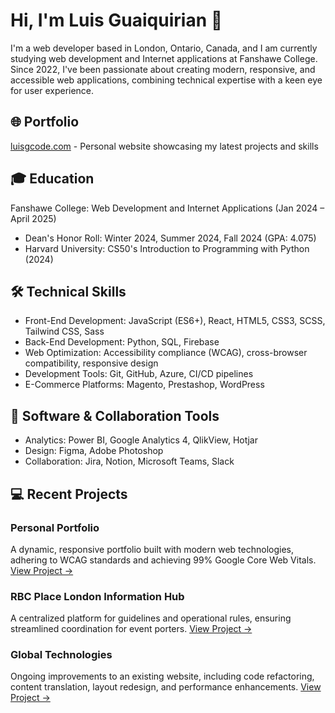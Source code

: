# Hi, I'm Luis Guaiquirian 👋 

I'm a web developer based in London, Ontario, Canada, and I am currently studying web development and Internet applications at Fanshawe College. Since 2022, I've been passionate about creating modern, responsive, and accessible web applications, combining technical expertise with a keen eye for user experience. 

## 🌐 Portfolio 
[luisgcode.com](https://luisgcode.com) - Personal website showcasing my latest projects and skills

## 🎓 Education 
Fanshawe College: Web Development and Internet Applications (Jan 2024 – April 2025)
- Dean's Honor Roll: Winter 2024, Summer 2024, Fall 2024 (GPA: 4.075)
- Harvard University: CS50's Introduction to Programming with Python (2024)

## 🛠 Technical Skills 
- Front-End Development: JavaScript (ES6+), React, HTML5, CSS3, SCSS, Tailwind CSS, Sass
- Back-End Development: Python, SQL, Firebase
- Web Optimization: Accessibility compliance (WCAG), cross-browser compatibility, responsive design
- Development Tools: Git, GitHub, Azure, CI/CD pipelines
- E-Commerce Platforms: Magento, Prestashop, WordPress

## 🔧 Software & Collaboration Tools 
- Analytics: Power BI, Google Analytics 4, QlikView, Hotjar
- Design: Figma, Adobe Photoshop
- Collaboration: Jira, Notion, Microsoft Teams, Slack

## 💻 Recent Projects 

### Personal Portfolio
A dynamic, responsive portfolio built with modern web technologies, adhering to WCAG standards and achieving 99% Google Core Web Vitals.
[View Project →](https://luisgcode.com)

### RBC Place London Information Hub
A centralized platform for guidelines and operational rules, ensuring streamlined coordination for event porters.
[View Project →]([link-to-project](https://luisgcode.github.io/rbc-place-london-hub/)) <!-- Add link if public -->

### Global Technologies
Ongoing improvements to an existing website, including code refactoring, content translation, layout redesign, and performance enhancements.
[View Project →]([link-to-project](https://github.com/luisgcode/GlobalTechWebSite.git)) <!-- Add link if public -->
